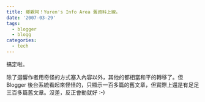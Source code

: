```yaml
---
title: 鄉親阿！Yuren's Info Area 舊資料上線。
date: '2007-03-29'
tags:
  - blogger
  - blogg
categories:
  - tech
---
```

搞定啦。  
  
除了迴響作者用奇怪的方式塞入內容以外，其他的都相當和平的轉移了。但 Blogger 後台系統看起來怪怪的，只顯示一百多篇的舊文章，但實際上還是有足足三百多篇舊文章。沒差，反正會動就好 :-)